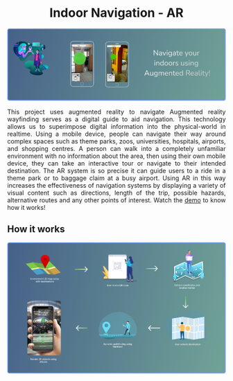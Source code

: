 <h1 align="center">
  <br>
  <span>Indoor Navigation - AR</span>
</h1>
<img src='assets/ar-header.png'>


<p align="justify">
This project uses augmented reality to navigate 
Augmented reality wayfinding serves as a digital guide to aid navigation.
This technology allows us to superimpose digital information into the
physical-world in realtime. Using a mobile device, people can navigate their way
around complex spaces such as theme parks, zoos, universities, hospitals,
airports, and shopping centres. A person can walk into a completely unfamiliar
environment with no information about the area, then using their own mobile
device, they can take an interactive tour or navigate to their intended destination.
The AR system is so precise it can guide users to a ride in a theme park or to
baggage claim at a busy airport. Using AR in this way increases the effectiveness
of navigation systems by displaying a variety of visual content such as directions,
length of the trip, possible hazards, alternative routes and any other points of
interest. Watch the <a href="https://www.youtube.com/watch?v=9Xt6EeUvqns">demo</a> to know how it works!
<p>



## How it works

<img src='assets/ar-how-it-works.png'>

